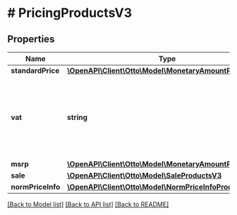 # # PricingProductsV3

## Properties

Name | Type | Description | Notes
------------ | ------------- | ------------- | -------------
**standardPrice** | [**\OpenAPI\Client\Otto\Model\MonetaryAmountProductsV3**](MonetaryAmountProductsV3.md) |  |
**vat** | **string** | The value added tax that is included in the sales price, currently only FULL allowed |
**msrp** | [**\OpenAPI\Client\Otto\Model\MonetaryAmountProductsV3**](MonetaryAmountProductsV3.md) |  | [optional]
**sale** | [**\OpenAPI\Client\Otto\Model\SaleProductsV3**](SaleProductsV3.md) |  | [optional]
**normPriceInfo** | [**\OpenAPI\Client\Otto\Model\NormPriceInfoProductsV3**](NormPriceInfoProductsV3.md) |  | [optional]

[[Back to Model list]](../../README.md#models) [[Back to API list]](../../README.md#endpoints) [[Back to README]](../../README.md)

